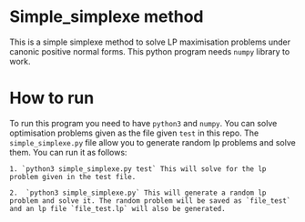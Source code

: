# Simple_simplexe method
This is a simple simplexe method to solve LP maximisation problems under canonic positive normal forms. This python program needs `numpy` library to work.
# How to run
To run this program you need to have `python3` and `numpy`. You can solve optimisation problems given as the file  given `test` in this repo. The `simple_simplexe.py` file allow you to generate random lp problems and solve them. You can run it as follows:
    
    1. `python3 simple_simplexe.py test` This will solve for the lp problem given in the test file.
    
    2.  `python3 simple_simplexe.py` This will generate a random lp problem and solve it. The random problem will be saved as `file_test` and an lp file `file_test.lp` will also be generated. 
